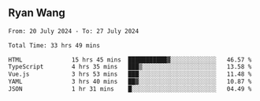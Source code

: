## Ryan Wang

<!--START_SECTION:waka-->

```txt
From: 20 July 2024 - To: 27 July 2024

Total Time: 33 hrs 49 mins

HTML              15 hrs 45 mins  ███████████▓░░░░░░░░░░░░░   46.57 %
TypeScript        4 hrs 35 mins   ███▒░░░░░░░░░░░░░░░░░░░░░   13.58 %
Vue.js            3 hrs 53 mins   ███░░░░░░░░░░░░░░░░░░░░░░   11.48 %
YAML              3 hrs 40 mins   ██▓░░░░░░░░░░░░░░░░░░░░░░   10.87 %
JSON              1 hr 31 mins    █░░░░░░░░░░░░░░░░░░░░░░░░   04.49 %
```

<!--END_SECTION:waka-->
